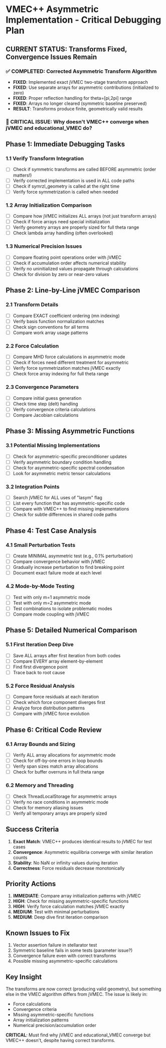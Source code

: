 # VMEC++ Asymmetric Implementation - Critical Debugging Plan

## CURRENT STATUS: Transforms Fixed, Convergence Issues Remain

### ✅ COMPLETED: Corrected Asymmetric Transform Algorithm
- **FIXED**: Implemented exact jVMEC two-stage transform approach
- **FIXED**: Use separate arrays for asymmetric contributions (initialized to zero)
- **FIXED**: Proper reflection handling for theta=[pi,2pi] range
- **FIXED**: Arrays no longer cleared (symmetric baseline preserved)
- **RESULT**: Transforms produce finite, geometrically valid results

### 🔴 CRITICAL ISSUE: Why doesn't VMEC++ converge when jVMEC and educational_VMEC do?

## Phase 1: Immediate Debugging Tasks

### 1.1 Verify Transform Integration
- [ ] Check if symmetric transforms are called BEFORE asymmetric (order matters!)
- [ ] Verify corrected implementation is used in ALL code paths
- [ ] Check if symrzl_geometry is called at the right time
- [ ] Verify force symmetrization is called when needed

### 1.2 Array Initialization Comparison
- [ ] Compare how jVMEC initializes ALL arrays (not just transform arrays)
- [ ] Check if force arrays need special initialization
- [ ] Verify geometry arrays are properly sized for full theta range
- [ ] Check lambda array handling (often overlooked)

### 1.3 Numerical Precision Issues
- [ ] Compare floating point operations order with jVMEC
- [ ] Check if accumulation order affects numerical stability
- [ ] Verify no uninitialized values propagate through calculations
- [ ] Check for division by zero or near-zero values

## Phase 2: Line-by-Line jVMEC Comparison

### 2.1 Transform Details
- [ ] Compare EXACT coefficient ordering (mn indexing)
- [ ] Verify basis function normalization matches
- [ ] Check sign conventions for all terms
- [ ] Compare work array usage patterns

### 2.2 Force Calculation
- [ ] Compare MHD force calculations in asymmetric mode
- [ ] Check if forces need different treatment for asymmetric
- [ ] Verify force symmetrization matches jVMEC exactly
- [ ] Check force array indexing for full theta range

### 2.3 Convergence Parameters
- [ ] Compare initial guess generation
- [ ] Check time step (delt) handling
- [ ] Verify convergence criteria calculations
- [ ] Compare Jacobian calculations

## Phase 3: Missing Asymmetric Functions

### 3.1 Potential Missing Implementations
- [ ] Check for asymmetric-specific preconditioner updates
- [ ] Verify asymmetric boundary condition handling
- [ ] Check for asymmetric-specific spectral condensation
- [ ] Look for asymmetric metric tensor calculations

### 3.2 Integration Points
- [ ] Search jVMEC for ALL uses of "lasym" flag
- [ ] List every function that has asymmetric-specific code
- [ ] Compare with VMEC++ to find missing implementations
- [ ] Check for subtle differences in shared code paths

## Phase 4: Test Case Analysis

### 4.1 Small Perturbation Tests
- [ ] Create MINIMAL asymmetric test (e.g., 0.1% perturbation)
- [ ] Compare convergence behavior with jVMEC
- [ ] Gradually increase perturbation to find breaking point
- [ ] Document exact failure mode at each level

### 4.2 Mode-by-Mode Testing
- [ ] Test with only m=1 asymmetric mode
- [ ] Test with only m=2 asymmetric mode
- [ ] Test combinations to isolate problematic modes
- [ ] Compare mode coupling with jVMEC

## Phase 5: Detailed Numerical Comparison

### 5.1 First Iteration Deep Dive
- [ ] Save ALL arrays after first iteration from both codes
- [ ] Compare EVERY array element-by-element
- [ ] Find first divergence point
- [ ] Trace back to root cause

### 5.2 Force Residual Analysis
- [ ] Compare force residuals at each iteration
- [ ] Check which force component diverges first
- [ ] Analyze force distribution patterns
- [ ] Compare with jVMEC force evolution

## Phase 6: Critical Code Review

### 6.1 Array Bounds and Sizing
- [ ] Verify ALL array allocations for asymmetric mode
- [ ] Check for off-by-one errors in loop bounds
- [ ] Verify span sizes match array allocations
- [ ] Check for buffer overruns in full theta range

### 6.2 Memory and Threading
- [ ] Check ThreadLocalStorage for asymmetric arrays
- [ ] Verify no race conditions in asymmetric mode
- [ ] Check for memory aliasing issues
- [ ] Verify all temporary arrays are properly sized

## Success Criteria

1. **Exact Match**: VMEC++ produces identical results to jVMEC for test cases
2. **Convergence**: Asymmetric equilibria converge with similar iteration counts
3. **Stability**: No NaN or infinity values during iteration
4. **Correctness**: Force residuals decrease monotonically

## Priority Actions

1. **IMMEDIATE**: Compare array initialization patterns with jVMEC
2. **HIGH**: Check for missing asymmetric-specific functions
3. **HIGH**: Verify force calculation matches jVMEC exactly
4. **MEDIUM**: Test with minimal perturbations
5. **MEDIUM**: Deep dive first iteration comparison

## Known Issues to Fix

1. Vector assertion failure in stellarator test
2. Symmetric baseline fails in some tests (parameter issue?)
3. Convergence failure even with correct transforms
4. Possible missing asymmetric-specific calculations

## Key Insight
The transforms are now correct (producing valid geometry), but something else in the VMEC algorithm differs from jVMEC. The issue is likely in:
- Force calculations
- Convergence criteria
- Missing asymmetric-specific functions
- Array initialization patterns
- Numerical precision/accumulation order

**CRITICAL**: Must find why jVMEC and educational_VMEC converge but VMEC++ doesn't, despite having correct transforms.
